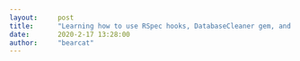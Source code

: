```yaml
---
layout:     post
title:      "Learning how to use RSpec hooks, DatabaseCleaner gem, and let vs let! by doing."
date:       2020-2-17 13:28:00
author:     "bearcat"
---
```

